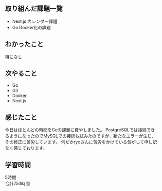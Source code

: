 ## 取り組んだ課題一覧
- Next.js カレンダー課題
- Go Docker化の課題

## わかったこと
特になし

## 次やること
- Go
- Git
- Docker
- Next.js

## 感じたこと
今日はほとんどの時間をGoの課題に費やしました。
PostgreSQLでは接続できるようになったのでMySQLでの接続も試みたのですが、新たなエラーが生じ、その修正に苦労しています。
何だかryoさんに苦労をかけている気がして申し訳なく感じております。


## 学習時間
5時間<br />
合計750時間
